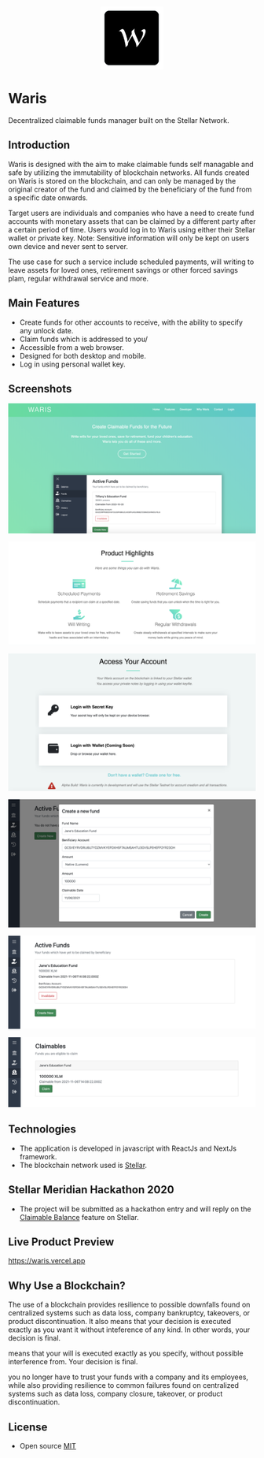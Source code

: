 <p align="center">
    <img src="https://raw.githubusercontent.com/jnlewis/waris/master/docs/images/logo.png" width="128" height="128" alt="Waris">
</p>

# Waris
Decentralized claimable funds manager built on the Stellar Network.

## Introduction
Waris is designed with the aim to make claimable funds self managable and safe by utilizing the immutability of blockchain networks. All funds created on Waris is stored on the blockchain, and can only be managed by the original creator of the fund and claimed by the beneficiary of the fund from a specific date onwards.

Target users are individuals and companies who have a need to create fund accounts with monetary assets that can be claimed by a different party after a certain period of time. Users would log in to Waris using either their Stellar wallet or private key. Note: Sensitive information will only be kept on users own device and never sent to server.

The use case for such a service include scheduled payments, will writing to leave assets for loved ones, retirement savings or other forced savings plam, regular withdrawal service and more.

## Main Features
* Create funds for other accounts to receive, with the ability to specify any unlock date.
* Claim funds which is addressed to you/
* Accessible from a web browser.
* Designed for both desktop and mobile.
* Log in using personal wallet key.

## Screenshots
<p align="center">
    <img src="https://raw.githubusercontent.com/jnlewis/waris/master/docs/images/screenshot-landing.png" alt="Waris Landing Page">
</p>
<p align="center">
    <img src="https://raw.githubusercontent.com/jnlewis/waris/master/docs/images/screenshot-landing-2.png" alt="Waris Landing Page 2">
</p>
<p align="center">
    <img src="https://raw.githubusercontent.com/jnlewis/waris/master/docs/images/screenshot-login.png" alt="Waris Login">
</p>
<p align="center">
    <img src="https://raw.githubusercontent.com/jnlewis/waris/master/docs/images/screenshot-create-fund.png" alt="Waris Create Fund">
</p>
<p align="center">
    <img src="https://raw.githubusercontent.com/jnlewis/waris/master/docs/images/screenshot-fund-listing.png" alt="Waris Fund Listing">
</p>
<p align="center">
    <img src="https://raw.githubusercontent.com/jnlewis/waris/master/docs/images/screenshot-claim-listing.png" alt="Waris Claim Listing">
</p>

## Technologies
* The application is developed in javascript with ReactJs and NextJs framework.
* The blockchain network used is <a href="https://www.stellar.org/" target="_blank">Stellar</a>.

## Stellar Meridian Hackathon 2020
* The project will be submitted as a hackathon entry and will reply on the <a href="https://developers.stellar.org/docs/glossary/claimable-balance/" target="_blank">Claimable Balance</a> feature on Stellar.

## Live Product Preview
<a href="https://waris.vercel.app" target="_blank">https://waris.vercel.app</a>

## Why Use a Blockchain?
The use of a blockchain provides resilience to possible downfalls found on centralized systems such as data loss, company bankruptcy, takeovers, or product discontinuation. It also means that your decision is executed exactly as you want it without inteference of any kind. In other words, your decision is final.

means that your will is executed exactly as you specify, without possible interference from. Your decision is final.

you no longer have to trust your funds with a company and its employees, while also providing resilience to common failures found on centralized systems such as data loss, company closure, takeover, or product discontinuation.

## License
* Open source <a href="https://github.com/jnlewis/waris/blob/master/LICENSE">MIT</a>
